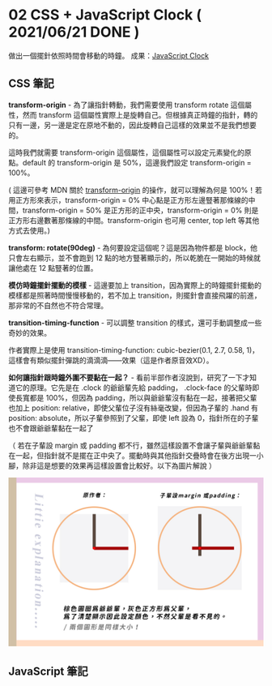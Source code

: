 
# 02 CSS + JavaScript Clock ( 2021/06/21 DONE )
做出一個擺針依照時間會移動的時鐘。
成果：[JavaScript Clock](https://alice-nor.github.io/JavaScript30/02%20-%20CSS%20+%20JavaScript%20Clock/index.html)

## CSS 筆記 ##

**transform-origin** - 為了讓指針轉動，我們需要使用 transform rotate 這個屬性，然而 transform 這個屬性實際上是旋轉自己。但根據真正時鐘的指針，轉的只有一邊，另一邊是定在原地不動的，因此旋轉自己這樣的效果並不是我們想要的。

這時我們就需要 transform-origin 這個屬性，這個屬性可以設定元素變化的原點。default 的 transform-origin 是 50%，這邊我們設定 transform-origin  = 100%。

( 這邊可參考 MDN 關於 [transform-origin](https://developer.mozilla.org/zh-TW/docs/Web/CSS/transform-origin)  的操作，就可以理解為何是 100%！若用正方形來表示，transform-origin  = 0% 中心點是正方形左邊豎著那條線的中間，transform-origin  = 50% 是正方形的正中央，transform-origin  = 0% 則是正方形右邊數著那條線的中間。transform-origin 也可用 center, top left 等其他方式去使用。)

**transform: rotate(90deg)** - 為何要設定這個呢？這是因為物件都是 block，他只會左右顯示，並不會跑到 12 點的地方豎著顯示的，所以乾脆在一開始的時候就讓他處在 12 點豎著的位置。

**模仿時鐘擺針擺動的模樣** - 這邊要加上 transition，因為實際上的時鐘擺針擺動的模樣都是照著時間慢慢移動的，若不加上 transition，則擺針會直接飛躍的前進，那非常的不自然也不符合常理。

**transition-timing-function** - 可以調整 transition 的樣式，還可手動調整成一些奇妙的效果。

作者實際上是使用 transition-timing-function: cubic-bezier(0.1, 2.7, 0.58, 1)，這樣會有類似擺針彈跳的滴滴滴——效果（這是作者原音效XD）。

**如何讓指針跟時鐘外圍不要黏在一起？** - 看前半部作者沒說到，研究了一下才知道它的原理。它先是在 .clock 的爺爺輩先給 padding， .clock-face 的父輩時即使長寬都是 100%，但因為 padding，所以與爺爺輩沒有黏在一起，接著把父輩也加上 position: relative，即使父輩位子沒有絲毫改變，但因為子輩的 .hand 有 position: absolute，所以子輩參照到了父輩，即使 left 設為 0，指針所在的子輩也不會跟爺爺輩黏在一起了

（ 若在子輩設 margin 或 padding 都不行，雖然這樣設置不會讓子輩與爺爺輩黏在一起，但指針就不是擺在正中央了。擺動時與其他指針交疊時會在後方出現一小腳，除非這是想要的效果再這樣設置會比較好。以下為圖片解說 ）

 ![image](https://github.com/Alice-nor/JavaScript30/blob/main/02%20-%20CSS%20%2B%20JavaScript%20Clock/clock.jpg)

## JavaScript 筆記 ##




